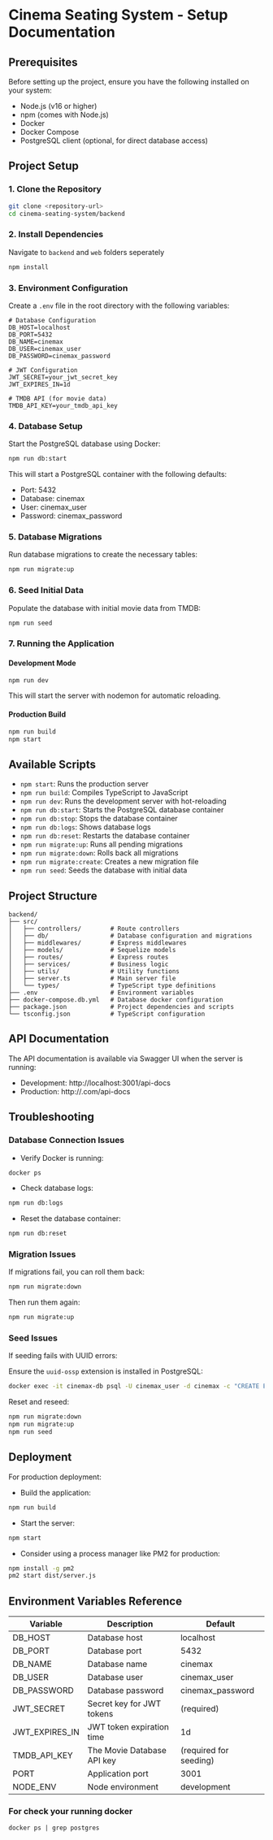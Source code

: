 
# Cinema Seating System - Setup Documentation

## Prerequisites

Before setting up the project, ensure you have the following installed on your system:

- Node.js (v16 or higher)
- npm (comes with Node.js)
- Docker
- Docker Compose
- PostgreSQL client (optional, for direct database access)

## Project Setup

### 1. Clone the Repository

```bash
git clone <repository-url>
cd cinema-seating-system/backend
```

### 2. Install Dependencies

Navigate to `backend` and `web` folders seperately

```bash
npm install
```

### 3. Environment Configuration

Create a `.env` file in the root directory with the following variables:

```env
# Database Configuration
DB_HOST=localhost
DB_PORT=5432
DB_NAME=cinemax
DB_USER=cinemax_user
DB_PASSWORD=cinemax_password

# JWT Configuration
JWT_SECRET=your_jwt_secret_key
JWT_EXPIRES_IN=1d

# TMDB API (for movie data)
TMDB_API_KEY=your_tmdb_api_key
```

### 4. Database Setup

Start the PostgreSQL database using Docker:

```bash
npm run db:start
```

This will start a PostgreSQL container with the following defaults:

- Port: 5432
- Database: cinemax
- User: cinemax_user
- Password: cinemax_password

### 5. Database Migrations

Run database migrations to create the necessary tables:

```bash
npm run migrate:up
```

### 6. Seed Initial Data

Populate the database with initial movie data from TMDB:

```bash
npm run seed
```

### 7. Running the Application

#### Development Mode

```bash
npm run dev
```

This will start the server with nodemon for automatic reloading.

#### Production Build

```bash
npm run build
npm start
```

## Available Scripts

- `npm start`: Runs the production server
- `npm run build`: Compiles TypeScript to JavaScript
- `npm run dev`: Runs the development server with hot-reloading
- `npm run db:start`: Starts the PostgreSQL database container
- `npm run db:stop`: Stops the database container
- `npm run db:logs`: Shows database logs
- `npm run db:reset`: Restarts the database container
- `npm run migrate:up`: Runs all pending migrations
- `npm run migrate:down`: Rolls back all migrations
- `npm run migrate:create`: Creates a new migration file
- `npm run seed`: Seeds the database with initial data

## Project Structure

```
backend/
├── src/
│   ├── controllers/        # Route controllers
│   ├── db/                 # Database configuration and migrations
│   ├── middlewares/        # Express middlewares
│   ├── models/             # Sequelize models
│   ├── routes/             # Express routes
│   ├── services/           # Business logic
│   ├── utils/              # Utility functions
│   ├── server.ts           # Main server file
│   └── types/              # TypeScript type definitions
├── .env                    # Environment variables
├── docker-compose.db.yml   # Database docker configuration
├── package.json            # Project dependencies and scripts
└── tsconfig.json           # TypeScript configuration
```

## API Documentation

The API documentation is available via Swagger UI when the server is running:

- Development: http://localhost:3001/api-docs
- Production: http://<DOMAIN>.com/api-docs

## Troubleshooting

### Database Connection Issues

- Verify Docker is running:

```bash
docker ps
```

- Check database logs:

```bash
npm run db:logs
```

- Reset the database container:

```bash
npm run db:reset
```

### Migration Issues

If migrations fail, you can roll them back:

```bash
npm run migrate:down
```

Then run them again:

```bash
npm run migrate:up
```

### Seed Issues

If seeding fails with UUID errors:

Ensure the `uuid-ossp` extension is installed in PostgreSQL:

```bash
docker exec -it cinemax-db psql -U cinemax_user -d cinemax -c "CREATE EXTENSION IF NOT EXISTS \"uuid-ossp\";"
```

Reset and reseed:

```bash
npm run migrate:down
npm run migrate:up
npm run seed
```

## Deployment

For production deployment:

- Build the application:

```bash
npm run build
```

- Start the server:

```bash
npm start
```

- Consider using a process manager like PM2 for production:

```bash
npm install -g pm2
pm2 start dist/server.js
```

## Environment Variables Reference

| Variable        | Description                         | Default             |
|-----------------|-------------------------------------|---------------------|
| DB_HOST         | Database host                       | localhost           |
| DB_PORT         | Database port                       | 5432                |
| DB_NAME         | Database name                       | cinemax             |
| DB_USER         | Database user                       | cinemax_user        |
| DB_PASSWORD     | Database password                   | cinemax_password    |
| JWT_SECRET      | Secret key for JWT tokens           | (required)          |
| JWT_EXPIRES_IN  | JWT token expiration time           | 1d                  |
| TMDB_API_KEY    | The Movie Database API key          | (required for seeding) |
| PORT            | Application port                    | 3001                |
| NODE_ENV        | Node environment                    | development         |


### For check your running docker
`docker ps | grep postgres`
